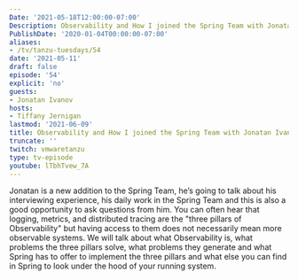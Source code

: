 ```yaml
---
Date: '2021-05-18T12:00:00-07:00'
Description: Observability and How I joined the Spring Team with Jonatan Ivanov
PublishDate: '2020-01-04T00:00:00-07:00'
aliases:
- /tv/tanzu-tuesdays/54
date: '2021-05-11'
draft: false
episode: '54'
explicit: 'no'
guests:
- Jonatan Ivanov
hosts:
- Tiffany Jernigan
lastmod: '2021-06-09'
title: Observability and How I joined the Spring Team with Jonatan Ivanov
truncate: ''
twitch: vmwaretanzu
type: tv-episode
youtube: lTbhTvew_7A
---
```


Jonatan is a new addition to the Spring Team, he’s going to talk about his interviewing experience, his daily work in the Spring Team and this is also a good opportunity to ask questions from him.  You can often hear that logging, metrics, and distributed tracing are the "three pillars of Observability" but having access to them does not necessarily mean more observable systems. We will talk about what Observability is, what problems the three pillars solve, what problems they generate and what Spring has to offer to implement the three pillars and what else you can find in Spring to look under the hood of your running system.